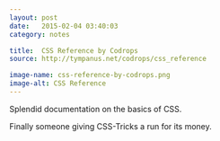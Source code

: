 ```yaml
---
layout: post
date:   2015-02-04 03:40:03
category: notes

title:  CSS Reference by Codrops
source: http://tympanus.net/codrops/css_reference

image-name: css-reference-by-codrops.png
image-alt: CSS Reference
---
```


Splendid documentation on the basics of CSS. 

Finally someone giving CSS-Tricks a run for its money.